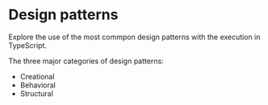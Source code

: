 # Design patterns

Explore the use of the most commpon design patterns with the execution in TypeScript.

The three major categories of design patterns:

- Creational
- Behavioral
- Structural
